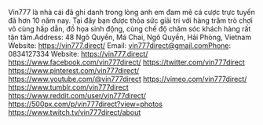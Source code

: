 Vin777 là nhà cái đã ghi danh trong lòng anh em đam mê cá cược trực tuyến đã hơn 10 năm nay. Tại đây bạn được thỏa sức giải trí với hàng trăm trò chơi vô cùng hấp dẫn, đồ họa sinh động, cùng chế độ chăm sóc khách hàng rất tận tâm.Address: 48 Ngô Quyền, Má Chai, Ngô Quyền, Hải Phòng, Vietnam
Website:
https://vin777.direct/
Email: vin777direct@gmail.comPhone: 0834127334
Website:
https://vin777.direct/
https://www.facebook.com/vin777direct/
https://twitter.com/vin777direct
https://www.pinterest.com/vin777direct/
https://www.youtube.com/@vin777direct
https://vimeo.com/vin777direct/
https://www.tumblr.com/vin777direct
https://www.reddit.com/user/vin777direct/
https://500px.com/p/vin777direct?view=photos
https://www.twitch.tv/vin777direct/about